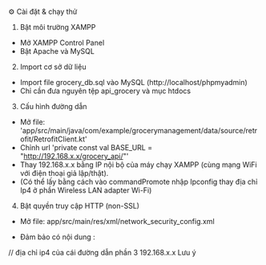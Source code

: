 ⚙️ Cài đặt & chạy thử
1. Bật môi trường XAMPP
- Mở XAMPP Control Panel
- Bật Apache và MySQL
2. Import cơ sở dữ liệu
- Import file grocery_db.sql vào MySQL (http://localhost/phpmyadmin)
- Chỉ cần đưa nguyên tệp api_grocery và mục htdocs
3. Cấu hình đường dẫn
- Mở file: 'app/src/main/java/com/example/grocerymanagement/data/source/retrofit/RetrofitClient.kt'
- Chỉnh url 'private const val BASE_URL = "http://192.168.x.x/grocery_api/"'
- Thay 192.168.x.x bằng IP nội bộ của máy chạy XAMPP (cùng mạng WiFi với điện thoại giả lập/thật).
- (Có thể lấy bằng cách vào commandPromote nhập Ipconfig thay địa chỉ Ip4 ở phần Wireless LAN adapter Wi-Fi)
4. Bật quyền truy cập HTTP (non-SSL)
- Mở file:
app/src/main/res/xml/network_security_config.xml

-	Đảm bảo có nội dung :

<domain-config cleartextTrafficPermitted="true">
// địa chỉ ip4 của cái đường dẫn phần 3
    <domain includeSubdomains="true">192.168.x.x</domain>
</domain-config>
Lưu ý
